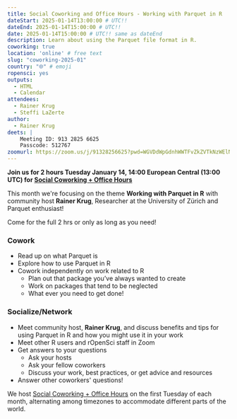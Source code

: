 ```yaml
---
title: Social Coworking and Office Hours - Working with Parquet in R
dateStart: 2025-01-14T13:00:00 # UTC!!
dateEnd: 2025-01-14T15:00:00 # UTC!!
date: 2025-01-14T15:00:00 # UTC!! same as dateEnd
description: Learn about using the Parquet file format in R.
coworking: true
location: 'online' # free text
slug: "coworking-2025-01"
country: "🌐" # emoji
ropensci: yes
outputs:
  - HTML
  - Calendar
attendees:
  - Rainer Krug
  - Steffi LaZerte
author:
  - Rainer Krug
deets: |
    Meeting ID: 913 2825 6625
    Passcode: 512767
zoomurl: https://zoom.us/j/91328256625?pwd=WGVDdWpGdnhWWTFvZkZVTkNzWElNQT09
---
```


<!--
```{r}
d <- lubridate::ymd_hms('2025-01-14 14:00:00', tz = 'Europe/Paris')
lubridate::with_tz(d, 'UTC')
lubridate::with_tz(d, 'America/Winnipeg')
```
-->

**Join us for 2 hours Tuesday January 14, 14:00 European Central (13:00 UTC) for 
[Social Coworking + Office Hours](/blog/2023/06/21/coworking/)**

This month we're focusing on the theme **Working with Parquet in R** 
with community host **Rainer Krug**, Researcher at the University of Zürich and
Parquet enthusiast!

Come for the full 2 hrs or only as long as you need!

### Cowork

- Read up on what Parquet is
- Explore how to use Parquet in R
- Cowork independently on work related to R
    - Plan out that package you’ve always wanted to create
    - Work on packages that tend to be neglected
    - What ever you need to get done!

### Socialize/Network

- Meet community host, **Rainer Krug**, and discuss benefits and tips for using Parquet in R and how you might use it in your work
- Meet other R users and rOpenSci staff in Zoom
- Get answers to your questions
    - Ask your hosts
    - Ask your fellow coworkers
    - Discuss your work, best practices, or get advice and resources
- Answer other coworkers' questions!

We host 
[Social Coworking + Office Hours](/blog/2023/06/21/coworking/) 
on the first Tuesday of each month, alternating among timezones to 
accommodate different parts of the world.
